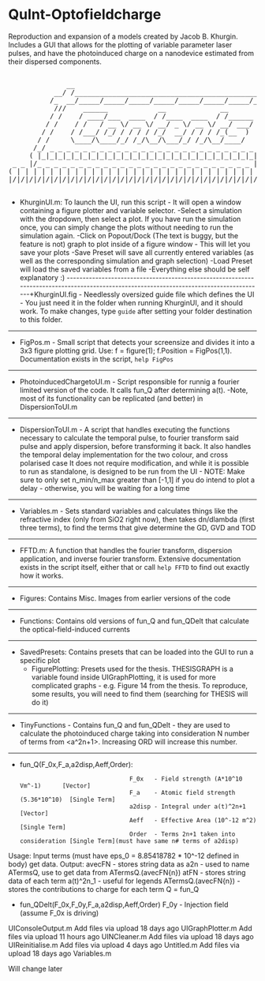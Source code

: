 # QuInt-Optofieldcharge
Reproduction and expansion of a models created by Jacob B. Khurgin. Includes a GUI that allows for the plotting of variable parameter laser pulses, and have the photoinduced charge on a nanodevice estimated from their dispersed components.
<pre>                                                                       
              __                                                    __ 
           __/ /___________________________________________________/ /_
          /_  __/_____/_____/_____/_____/_____/_____/_____/_____/_  __/
           ///    ______            __             __            ///   
          / /    / ____/___  ____  / /____  ____  / /______     / /    
         / /    / /   / __ \/ __ \/ __/ _ \/ __ \/ __/ ___/    / /     
        / /    / /___/ /_/ / / / / /_/  __/ / / / /_(__  )    / /      
       / /     \____/\____/_/ /_/\__/\___/_/ /_/\__/____/    / /       
      /_/ _ _ _ _ _ _ _ _ _ _ _ _ _ _ _ _ _ _ _ _ _ _ _ _ _ /_/        
     ( |_|_|_|_|_|_|_|_|_|_|_|_|_|_|_|_|_|_|_|_|_|_|_|_|_|_| )         
 _ _ |/_ _ _ _ _ _ _ _ _ _ _ _ _ _ _ _ _ _ _ _ _ _ _ _ _ _ |/_ _ _     
( | | | | | | | | | | | | | | | | | | | | | | | | | | | | | | | | )    
|/|/|/|/|/|/|/|/|/|/|/|/|/|/|/|/|/|/|/|/|/|/|/|/|/|/|/|/|/|/|/|/|/   
 </pre>
 
 + KhurginUI.m: To launch the UI, run this script - It will open a window containing a figure plotter and variable selector.
			-Select a simulation with the dropdown, then select a plot. If you have run the simulation once, you can simply change the plots without needing to run the simulation again.
			-Click on Popout/Dock (The text is buggy, but the feature is not) graph to plot inside of a figure window - This will let you save your plots
			-Save Preset will save all currently entered variables (as well as the corresponding simulation and graph selection)
			-Load Preset will load the saved variables from a file
			-Everything else should be self explanatory :)
----------------------------------------------------------------------------------------------------------------------------------------+KhurginUI.fig - Needlessly oversized guide file which defines the UI - You just need it in the folder when running KhurginUI, and it should work. To make changes, type `guide` after setting your folder destination to this folder.
----------------------------------------------------------------------------------------------------------------------------------------
+ FigPos.m - Small script that detects your screensize and divides it into a 3x3 figure plotting grid. 
Use: f = figure(1); f.Position = FigPos(1,1). Documentation exists in the script, `help FigPos`
----------------------------------------------------------------------------------------------------------------------------------------
+ PhotoinducedChargetoUI.m - Script responsible for runnig a fourier limited version of the code. It calls fun_Q after determining a(t).
			-Note, most of its functionality can be replicated (and better) in DispersionToUI.m
---------------------------------------------------------------------------------------------------------------------------------------- 
+ DispersionToUI.m - A script that handles executing the functions necessary to calculate the temporal pulse, to fourier transform said pulse and apply dispersion, before transforming it back. It also handles the temporal delay implementation for the two colour, and cross polarised case It does not require modification, and while it is possible to run as standalone, is designed to be run from the UI
		- NOTE: Make sure to only set n_min/n_max greater than [-1,1] if you do intend to plot a delay - otherwise, you will be waiting for a long time
--------------------------------------------------------------------------------------------------------------------------------------- 
+ Variables.m - Sets standard variables and calculates things like the refractive index (only from SiO2 right now), then takes dn/dlambda (first three terms), to find the terms that give determine the GD, GVD and TOD
----------------------------------------------------------------------------------------------------------------------------------------
+ FFTD.m: A function that handles the fourier transform, dispersion application, and inverse fourier transform. Extensive documentation exists in the script itself, either that or call `help FFTD` to find out exactly how it works. 
---------------------------------------------------------------------------------------------------------------------------------------- 
+ Figures: Contains Misc. Images from earlier versions of the code 
------------------------------------------------------------------------------------------------------------------
+ Functions: Contains old versions of fun_Q and fun_QDelt that calculate the optical-field-induced currents
------------------------------------------------------------------------------------------------------------------
+ SavedPresets: Contains presets that can be loaded into the GUI to run a specific plot
    - FigurePlotting: Presets used for the thesis. THESISGRAPH is a variable found inside UIGraphPlotting, it is 
                        used for more complicated graphs - e.g. Figure 14 from the thesis. To reproduce, some results, 
                        you will need to find them (searching for THESIS will do it)
------------------------------------------------------------------------------------------------------------------
+ TinyFunctions - Contains fun_Q and fun_QDelt - they are used to calculate the photoinduced charge taking into 
                   consideration N number of terms from <a^2n+1>. Increasing ORD will increase this number.
------------------------------------------------------------------------------------------------------------------
+ fun_Q(F_0x,F_a,a2disp,Aeff,Order): 

                                     F_0x   - Field strength (A*10^10 Vm^-1)      [Vector]
                                     F_a    - Atomic field strength (5.36*10^10)  [Single Term]
                                     a2disp - Integral under a(t)^2n+1            [Vector]
                                     Aeff   - Effective Area (10^-12 m^2)         [Single Term]
                                     Order  - Terms 2n+1 taken into consideration [Single Term](must have same n# terms of a2disp)
 
 Usage: Input terms (must have eps_0 =  8.85418782 * 10^-12 defined in body) get data.
 Output:  avecFN - stores string data as a2n - used to name ATermsQ, use to get data from ATermsQ.(avecFN{n})
          atFN   - stores string data of each term a(t)^2n_1   - useful for legends
          ATermsQ.(avecFN{n}) - stores the contributions to charge for each term
 Q = fun_Q 
+ fun_QDelt(F_0x,F_0y,F_a,a2disp,Aeff,Order)
                                      F_0y  - Injection field (assume F_0x is driving)
                                      

UIConsoleOutput.m	Add files via upload	18 days ago
UIGraphPlotter.m	Add files via upload	11 hours ago
UINCleaner.m	Add files via upload	18 days ago
UIReinitialise.m	Add files via upload	4 days ago
Untitled.m	Add files via upload	18 days ago
Variables.m
 
 Will change later
